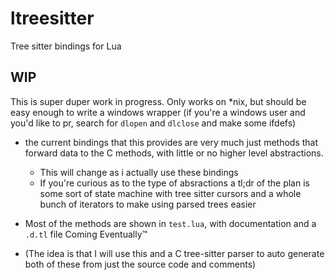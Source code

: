# ltreesitter

Tree sitter bindings for Lua

## WIP

This is super duper work in progress. Only works on *nix, but should be easy enough to write a windows wrapper (if you're a windows user and you'd like to pr, search for `dlopen` and `dlclose` and make some ifdefs)

- the current bindings that this provides are very much just methods that forward data to the C methods, with little or no higher level abstractions.
	- This will change as i actually use these bindings
	- If you're curious as to the type of absractions a tl;dr of the plan is some sort of state machine with tree sitter cursors and a whole bunch of iterators to make using parsed trees easier

 - Most of the methods are shown in `test.lua`, with documentation and a `.d.tl` file Coming Eventually™
 - (The idea is that I will use this and a C tree-sitter parser to auto generate both of these from just the source code and comments)
